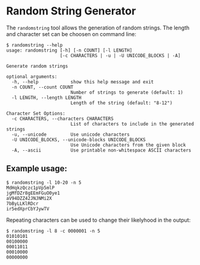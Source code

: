 Random String Generator
=======================

The `randomstring` tool allows the generation of random strings. The
length and character set can be choosen on command line:

    $ randomstring --help
    usage: randomstring [-h] [-n COUNT] [-l LENGTH]
                        [-c CHARACTERS | -u | -U UNICODE_BLOCKS | -A]

    Generate random strings

    optional arguments:
      -h, --help            show this help message and exit
      -n COUNT, --count COUNT
                            Number of strings to generate (default: 1)
      -l LENGTH, --length LENGTH
                            Length of the string (default: "8-12")

    Character Set Options:
      -c CHARACTERS, --characters CHARACTERS
                            List of characters to include in the generated strings
      -u, --unicode         Use unicode characters
      -U UNICODE_BLOCKS, --unicode-blocks UNICODE_BLOCKS
                            Use Unicode characters from the given block
      -A, --ascii           Use printable non-whitespace ASCII characters


Example usage:
--------------

    $ randomstring -l 10-20 -n 5
    MdHqkzQczc1pVp5mlP
    jgMfDZr8gEEmFGuO0ye1
    aV94DZZ42JNJNMi2X
    7bByLLKlRDcr
    ir5edXprCbYJywTV

Repeating characters can be used to change their likelyhood in the
output:

    $ randomstring -l 8 -c 0000001 -n 5
    01010101
    00100000
    00011011
    00010000
    00000000
